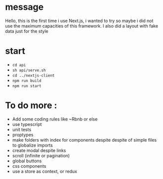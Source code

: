 # message

Hello,
this is the first time i use Next.js, i wanted to try so maybe i did not use the maximum capacities of this framework.
I also did a layout with fake data just for the style

# start

- `cd api`
- `sh api/serve.sh`
- `cd ../nextjs-client`
- `npm run build`
- `npm run start`

# To do more :

- Add some coding rules like ~Rbnb or else
- use typescript
- unit tests
- proptypes
- make folders with index for components despite despite of simple files to globalize imports
- create modal despite links
- scroll (infinite or pagination)
- global buttons
- css components
- use a store as context, or redux
